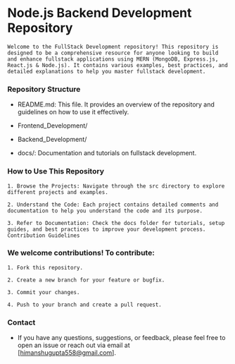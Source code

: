 # Node.js Backend Development Repository

`Welcome to the FullStack Development repository! This repository is designed to be a comprehensive resource for anyone looking to build and enhance fullstack applications using MERN (MongoDB, Express.js, React.js & Node.js). It contains various examples, best practices, and detailed explanations to help you master fullstack development.`

### Repository Structure

- README.md: This file. It provides an overview of the repository and guidelines on how to use it effectively.

- Frontend_Development/

- Backend_Development/

- docs/: Documentation and tutorials on fullstack development.

### How to Use This Repository

    1. Browse the Projects: Navigate through the src directory to explore different projects and examples.

    2. Understand the Code: Each project contains detailed comments and documentation to help you understand the code and its purpose.

    3. Refer to Documentation: Check the docs folder for tutorials, setup guides, and best practices to improve your development process.
    Contribution Guidelines

### We welcome contributions! To contribute:

    1. Fork this repository.

    2. Create a new branch for your feature or bugfix.

    3. Commit your changes.

    4. Push to your branch and create a pull request.


### Contact

- If you have any questions, suggestions, or feedback, please feel free to open an issue or reach out via email at [himanshugupta558@gmail.com].
